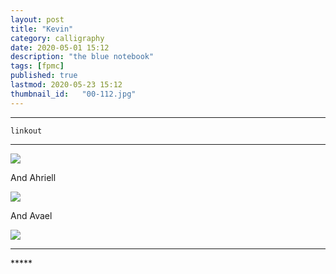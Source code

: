 ```yaml
---
layout: post
title: "Kevin"
category: calligraphy
date: 2020-05-01 15:12
description: "the blue notebook"
tags: [fpmc]
published: true
lastmod: 2020-05-23 15:12
thumbnail_id:	"00-112.jpg"
---
```


*****

`linkout`

*****

<img src="{{ site.url }}/assets/img/ca38.jpg" />

And Ahriell

<img src="{{ site.url }}/assets/img/ca42.jpg" />

And Avael

<img src="{{ site.url }}/assets/img/ca43.jpg" />


*****
<div class="fpmc-nav">


</div>
*****

